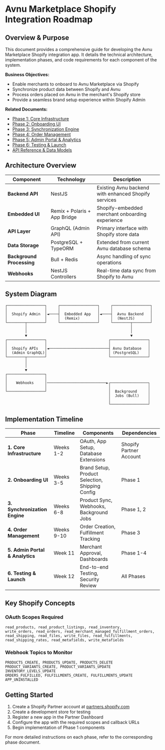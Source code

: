 # Avnu Marketplace Shopify Integration Roadmap

## Overview & Purpose

This document provides a comprehensive guide for developing the Avnu Marketplace Shopify integration app. It details the technical architecture, implementation phases, and code requirements for each component of the system.

**Business Objectives:**
- Enable merchants to onboard to Avnu Marketplace via Shopify
- Synchronize product data between Shopify and Avnu
- Process orders placed on Avnu in the merchant's Shopify store
- Provide a seamless brand setup experience within Shopify Admin

**Related Documents:**
- [Phase 1: Core Infrastructure](./shopify-app-phase1-infrastructure.md)
- [Phase 2: Onboarding UI](./shopify-app-phase2-onboarding.md)
- [Phase 3: Synchronization Engine](./shopify-app-phase3-sync.md)
- [Phase 4: Order Management](./shopify-app-phase4-orders.md)
- [Phase 5: Admin Portal & Analytics](./shopify-app-phase5-admin.md)
- [Phase 6: Testing & Launch](./shopify-app-phase6-testing.md)
- [API Reference & Data Models](./shopify-app-api-reference.md)

## Architecture Overview

| Component | Technology | Description |
|-----------|------------|-------------|
| **Backend API** | NestJS | Existing Avnu backend with enhanced Shopify services |
| **Embedded UI** | Remix + Polaris + App Bridge | Shopify-embedded merchant onboarding experience |
| **API Layer** | GraphQL (Admin API) | Primary interface with Shopify store data |
| **Data Storage** | PostgreSQL + TypeORM | Extended from current Avnu database schema |
| **Background Processing** | Bull + Redis | Async handling of sync operations |
| **Webhooks** | NestJS Controllers | Real-time data sync from Shopify to Avnu |

## System Diagram

```
┌─────────────────┐     ┌─────────────────┐     ┌─────────────────┐
│                 │     │                 │     │                 │
│  Shopify Admin  │◄────┤  Embedded App   │◄────┤  Avnu Backend   │
│                 │     │  (Remix)        │     │  (NestJS)       │
└────────┬────────┘     └─────────────────┘     └────────┬────────┘
         │                                               │
         │                                               │
         ▼                                               ▼
┌─────────────────┐                            ┌─────────────────┐
│                 │                            │                 │
│  Shopify APIs   │◄───────────────────────────┤ Avnu Database   │
│  (Admin GraphQL)│                            │ (PostgreSQL)    │
└────────┬────────┘                            └─────────────────┘
         │
         │
         ▼
┌─────────────────┐
│                 │
│    Webhooks     │───────────────────────────►┌─────────────────┐
│                 │                            │                 │
└─────────────────┘                            │  Background     │
                                               │  Jobs (Bull)    │
                                               │                 │
                                               └─────────────────┘
```

## Implementation Timeline

| Phase | Timeline | Components | Dependencies |
|-------|----------|------------|--------------|
| **1. Core Infrastructure** | Weeks 1-2 | OAuth, App Setup, Database Extensions | Shopify Partner Account |
| **2. Onboarding UI** | Weeks 3-5 | Brand Setup, Product Selection, Shipping Config | Phase 1 |
| **3. Synchronization Engine** | Weeks 6-8 | Product Sync, Webhooks, Background Jobs | Phase 1, 2 |
| **4. Order Management** | Weeks 9-10 | Order Creation, Fulfillment Tracking | Phase 3 |
| **5. Admin Portal & Analytics** | Week 11 | Merchant Approval, Dashboards | Phase 1-4 |
| **6. Testing & Launch** | Week 12 | End-to-end Testing, Security Review | All Phases |

## Key Shopify Concepts

### OAuth Scopes Required

```
read_products, read_product_listings, read_inventory,
write_orders, read_orders, read_merchant_managed_fulfillment_orders,
read_shipping, read_files, write_files, read_fulfillments, 
read_shipping_rates, read_metafields, write_metafields
```

### Webhook Topics to Monitor

```
PRODUCTS_CREATE, PRODUCTS_UPDATE, PRODUCTS_DELETE
PRODUCT_VARIANTS_CREATE, PRODUCT_VARIANTS_UPDATE
INVENTORY_LEVELS_UPDATE
ORDERS_FULFILLED, FULFILLMENTS_CREATE, FULFILLMENTS_UPDATE
APP_UNINSTALLED
```

## Getting Started

1. Create a Shopify Partner account at [partners.shopify.com](https://partners.shopify.com)
2. Create a development store for testing
3. Register a new app in the Partner Dashboard
4. Configure the app with the required scopes and callback URLs
5. Begin implementation of Phase 1 components

For more detailed instructions on each phase, refer to the corresponding phase document.
